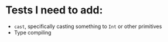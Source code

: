 # Tests I need to add:

* `cast`, specifically casting something to `Int` or other primitives
* Type compiling